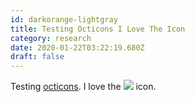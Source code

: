 ```yaml
---
id: darkorange-lightgray
title: Testing Octicons I Love The Icon
category: research
date: 2020-01-22T03:22:19.680Z
draft: false
---
```


Testing [octicons][1]. I love the ![](icons/squirrel.svg) icon.

[1]: https://octicons.github.com/